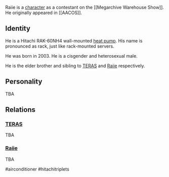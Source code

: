 Raiie is a [character](Characters) as a contestant on the [[Megarchive Warehouse Show]]. He originally appeared in [[AACOS]].

## Identity

He is a Hitachi RAK-60NH4 wall-mounted [heat pump](Air%20Conditioners.md). His name is pronounced as rack, just like rack-mounted servers.

He was born in 2003. He is a cisgender and heterosexual male.

He is the elder brother and sibling to [TERAS](TERAS.md) and [Raiie](Raiie.md) respectively.

## Personality

TBA

## Relations

### [TERAS](TERAS.md)

TBA

### [Raiie](Raiie.md)

TBA

#airconditioner #hitachitriplets 
